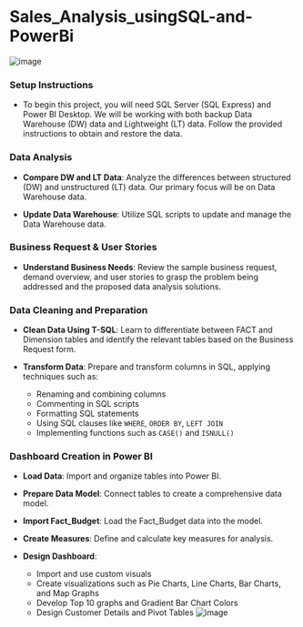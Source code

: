 # Sales_Analysis_usingSQL-and-PowerBi
![image](https://github.com/user-attachments/assets/a6dc354b-1431-4b5b-9ad7-986d4755e145)


### Setup Instructions

- To begin this project, you will need SQL Server (SQL Express) and Power BI Desktop. We will be working with both backup Data Warehouse (DW) data and Lightweight (LT) data. Follow the provided instructions to obtain and restore the data.

### Data Analysis

- **Compare DW and LT Data**: Analyze the differences between structured (DW) and unstructured (LT) data. Our primary focus will be on Data Warehouse data.

- **Update Data Warehouse**: Utilize SQL scripts to update and manage the Data Warehouse data.

### Business Request & User Stories

- **Understand Business Needs**: Review the sample business request, demand overview, and user stories to grasp the problem being addressed and the proposed data analysis solutions.

### Data Cleaning and Preparation

- **Clean Data Using T-SQL**: Learn to differentiate between FACT and Dimension tables and identify the relevant tables based on the Business Request form.

- **Transform Data**: Prepare and transform columns in SQL, applying techniques such as:
   - Renaming and combining columns
   - Commenting in SQL scripts
   - Formatting SQL statements
   - Using SQL clauses like `WHERE`, `ORDER BY`, `LEFT JOIN`
   - Implementing functions such as `CASE()` and `ISNULL()`

### Dashboard Creation in Power BI

- **Load Data**: Import and organize tables into Power BI.

- **Prepare Data Model**: Connect tables to create a comprehensive data model.

- **Import Fact_Budget**: Load the Fact_Budget data into the model.

- **Create Measures**: Define and calculate key measures for analysis.

- **Design Dashboard**:
   - Import and use custom visuals
   - Create visualizations such as Pie Charts, Line Charts, Bar Charts, and Map Graphs
   - Develop Top 10 graphs and Gradient Bar Chart Colors
   - Design Customer Details and Pivot Tables
     ![image](https://github.com/user-attachments/assets/e2650b9d-5ace-4868-bdf1-30f133eef2e4)

